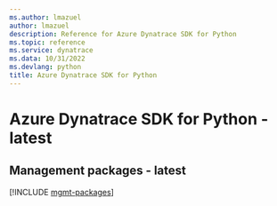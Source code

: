 ```yaml
---
ms.author: lmazuel
author: lmazuel
description: Reference for Azure Dynatrace SDK for Python
ms.topic: reference
ms.service: dynatrace
ms.data: 10/31/2022
ms.devlang: python
title: Azure Dynatrace SDK for Python
---
```

# Azure Dynatrace SDK for Python - latest

## Management packages - latest
[!INCLUDE [mgmt-packages](dynatrace-mgmt-index.md)]